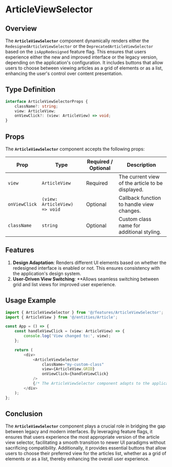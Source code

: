 # ArticleViewSelector

## Overview
The **`ArticleViewSelector`** component dynamically renders either the `RedesignedArticleViewSelector` or the `DeprecatedArticleViewSelector` based on the `isAppRedesigned` feature flag. 
This ensures that users experience either the new and improved interface or the legacy version, depending on the application's configuration. It includes buttons that allow users to choose between viewing articles as a grid of elements or as a list, enhancing the user's control over content presentation.

## Type Definition 
```typescript
interface ArticleViewSelectorProps {
    className?: string;
    view: ArticleView;
    onViewClick?: (view: ArticleView) => void;
}
```

## Props
The **`ArticleViewSelector`** component accepts the following props:

| Prop       | Type       | Required / Optional | Description                                          |
|------------|------------|----------------------|------------------------------------------------------|
| `view` | `ArticleView`   | Required             | The current view of the article to be displayed.          |
| `onViewClick` | `(view: ArticleView) => void`   | Optional             | Callback function to handle view changes.           |
| `className` | `string`   | Optional             | Custom class name for additional styling.           |


## Features
1. **Design Adaptation**: Renders different UI elements based on whether the redesigned interface is enabled or not. This ensures consistency with the application's design system.
2. **User-Driven View Switching**: **Allows seamless switching between grid and list views for improved user experience.


## Usage Example
```typescript jsx
import { ArticleViewSelector } from '@/features/ArticleViewSelector';
import { ArticleView } from '@/entities/Article';

const App = () => {
    const handleViewClick = (view: ArticleView) => {
        console.log('View changed to:', view);
    };

    return (
        <div>
            <ArticleViewSelector
                className="my-custom-class"
                view={ArticleView.GRID}
                onViewClick={handleViewClick}
            />
            {/* The ArticleViewSelector component adapts to the application's feature flag settings */}
        </div>
    );
};
```
## Conclusion
The **`ArticleViewSelector`** component plays a crucial role in bridging the gap between legacy and modern interfaces. By leveraging feature flags, it ensures that users experience the most appropriate version of the article view selector, facilitating a smooth transition to newer UI paradigms without sacrificing compatibility. Additionally, it provides essential buttons that allow users to choose their preferred view for the articles list, whether as a grid of elements or as a list, thereby enhancing the overall user experience.
